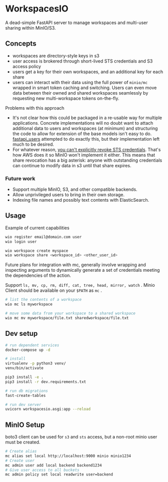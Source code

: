 # WorkspacesIO

A dead-simple FastAPI server to manage workspaces and multi-user sharing within MinIO/S3.

## Concepts

* workspaces are directory-style keys in s3
* user access is brokered through short-lived STS credentials and S3 access policy
* users get a key for their own workspaces, and an additional key for each share
* users can interact with their data using the full power of `minio/mc` wrapped in smart token caching and switching.  Users can even move data between their owned and shared workspaces seamlessly by requesting new multi-workspace tokens on-the-fly.

Problems with this approach

* It's not clear how this could be packaged in a re-usable way for multiple applications.  Concrete implementations will no doubt want to attach additional data to users and workspaces (at minimum) and structuring the code to allow for extension of the base models isn't easy to do. [fastapi_users](https://github.com/frankie567/fastapi-users) attempted to do exactly this, but their implementation left much to be desired.
* For whatever reason, [you can't explicitly revoke STS credentials](https://stackoverflow.com/questions/47026661/explicitly-expire-tokens-acquired-from-aws-security-token-service).  That's how AWS does it so MinIO won't implement it either.  This means that share revocation has a big asterisk: anyone with outstanding credentials can continue to modify data in s3 until that share expires.

### Future work

* Support multiple MinIO, S3, and other compatible backends.
* Allow unprivileged users to bring in their own storage.
* Indexing file names and possibly text contents with ElasticSearch.

## Usage

Example of current capabilities

``` sh
wio register email@domain.com user
wio login user

wio workspace create myspace
wio workspace share <workspace_id> <other_user_id>
```

Future plans for integration with mc, generally involve wrapping and inspecting arguments to dynamically generate a set of credentials meeting the dependencies of the action.

Support `ls, mv, cp, rm, diff, cat, tree, head, mirror, watch` . Minio Client should be available on your `$PATH` as `mc` .

``` sh
# list the contents of a workspace
wio mc ls myworkspace

# move some data from your workspace to a shared workspace
wio mc mv myworkspace/file.txt sharedworkspace/file.txt
```

## Dev setup

``` sh
# run dependent services
docker-compose up -d

# install
virtualenv -p python3 venv/
venv/bin/activate

pip3 install -e .
pip3 install -r dev.requirements.txt

# run db migrations
fast-create-tables

# run dev server
uvicorn workspacesio.asgi:app --reload
```

## MinIO Setup

boto3 client can be used for `s3` and `sts` access, but a non-root minio user must be created.

``` sh
# Create alias
mc alias set local http://localhost:9000 minio minio1234
# Create user
mc admin user add local backend backend1234
# Give user access to all buckets
mc admin policy set local readwrite user=backend
```
